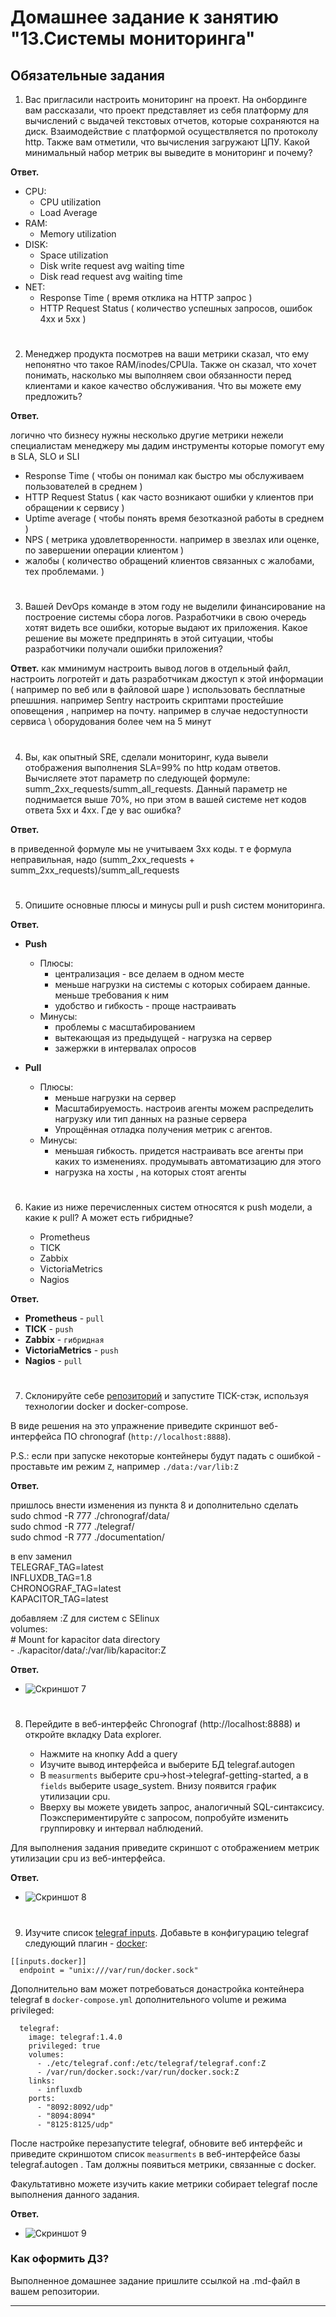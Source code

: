 # Домашнее задание к занятию "13.Системы мониторинга"

## Обязательные задания

1. Вас пригласили настроить мониторинг на проект. На онбординге вам рассказали, что проект представляет из себя 
платформу для вычислений с выдачей текстовых отчетов, которые сохраняются на диск. Взаимодействие с платформой 
осуществляется по протоколу http. Также вам отметили, что вычисления загружают ЦПУ. Какой минимальный набор метрик вы
выведите в мониторинг и почему?

**Ответ.**

  -	CPU:
    - CPU utilization
    - Load Average
  - RAM:
    - 	Memory utilization
  -	DISK:
    -	Space utilization
    -	Disk write request avg waiting time
    -	Disk read request avg waiting time
  -	NET:
    -	Response Time ( время отклика на HTTP запрос )
	-	HTTP Request Status ( количество успешных запросов, ошибок 4xx и 5xx ) 


#
2. Менеджер продукта посмотрев на ваши метрики сказал, что ему непонятно что такое RAM/inodes/CPUla. Также он сказал, 
что хочет понимать, насколько мы выполняем свои обязанности перед клиентами и какое качество обслуживания. Что вы 
можете ему предложить?

**Ответ.**

логично что бизнесу нужны несколько другие метрики нежели специалистам
менеджеру мы дадим инструменты которые помогут ему в SLA, SLO и SLI
  -	Response Time ( чтобы он понимал как быстро мы обслуживаем пользователей в среднем )
  -	HTTP Request Status ( как часто возникают ошибки у клиентов при обращении к сервису ) 
  - Uptime average ( чтобы понять время безотказной работы  в среднем )
  - NPS ( метрика удовлетворенности. например в звезлах или оценке, по завершении операции клиентом )
  - жалобы ( количество обращений клиентов связанных с жалобами, тех проблемами. )
  
#
3. Вашей DevOps команде в этом году не выделили финансирование на построение системы сбора логов. Разработчики в свою 
очередь хотят видеть все ошибки, которые выдают их приложения. Какое решение вы можете предпринять в этой ситуации, 
чтобы разработчики получали ошибки приложения?

**Ответ.**
как мминимум настроить вывод логов в отдельный	 файл, настроить логротейт и дать разработчикам джоступ к этой информации ( например по веб или в файловой шаре )
использовать бесплатные рпешшния. например Sentry
настроить скриптами простейшие оповещения , например на почту. например в случае недоступности сервиса \ оборудования более чем на 5 минут

#
4. Вы, как опытный SRE, сделали мониторинг, куда вывели отображения выполнения SLA=99% по http кодам ответов. 
Вычисляете этот параметр по следующей формуле: summ_2xx_requests/summ_all_requests. Данный параметр не поднимается выше 
70%, но при этом в вашей системе нет кодов ответа 5xx и 4xx. Где у вас ошибка?

**Ответ.**

в приведенной формуле мы не учитываем 3хх коды. т  е формула неправильная, надо 
(summ_2xx_requests + summ_2xx_requests)/summ_all_requests

#
5. Опишите основные плюсы и минусы pull и push систем мониторинга.

**Ответ.**

- **Push**
  - Плюсы:
    - централизация - все делаем в одном месте
    - меньше нагрузки на системы с которых собираем данные. меньше требования к ним
	- удобство и гибкость - проще настраивать
  - Минусы:
    - проблемы с масштабированием
	- вытекающая из предыдущей - нагрузка на сервер
	- зажержки в интервалах опросов
	
- **Pull**
  - Плюсы:
    - меньше нагрузки на сервер
	- Масштабируемость. настроив агенты можем распределить нагрузку или тип данных на разные сервера
    - Упрощённая отладка получения метрик с агентов.
  - Минусы:
    - меньшая гибкость. придется настраивать все агенты при каких то изменениях. продумывать автоматизацию для этого
	- нагрузка на хосты , на которых стоят агенты
	
#
6. Какие из ниже перечисленных систем относятся к push модели, а какие к pull? А может есть гибридные?

    - Prometheus 
    - TICK
    - Zabbix
    - VictoriaMetrics
    - Nagios

**Ответ.**

- **Prometheus** -  `pull`
- **TICK** - `push`
- **Zabbix** - `гибридная`
- **VictoriaMetrics** - `push`
- **Nagios** - `pull`

#
7. Склонируйте себе [репозиторий](https://github.com/influxdata/sandbox/tree/master) и запустите TICK-стэк, 
используя технологии docker и docker-compose.

В виде решения на это упражнение приведите скриншот веб-интерфейса ПО chronograf (`http://localhost:8888`). 

P.S.: если при запуске некоторые контейнеры будут падать с ошибкой - проставьте им режим `Z`, например
`./data:/var/lib:Z`

**Ответ.**

пришлось внести изменения из пункта 8 и дополнительно сделать  
sudo chmod -R 777 ./chronograf/data/  
sudo chmod -R 777 ./telegraf/  
sudo chmod -R 777 ./documentation/  

в env заменил  
TELEGRAF_TAG=latest  
INFLUXDB_TAG=1.8  
CHRONOGRAF_TAG=latest  
KAPACITOR_TAG=latest  
  
добавляем :Z для систем с SElinux  
    volumes:  
      # Mount for kapacitor data directory  
      - ./kapacitor/data/:/var/lib/kapacitor:Z  
  
**Ответ.**
- ![Скриншот 7](./images/7.png)

#
8. Перейдите в веб-интерфейс Chronograf (http://localhost:8888) и откройте вкладку Data explorer.
        
    - Нажмите на кнопку Add a query
    - Изучите вывод интерфейса и выберите БД telegraf.autogen
    - В `measurments` выберите cpu->host->telegraf-getting-started, а в `fields` выберите usage_system. Внизу появится график утилизации cpu.
    - Вверху вы можете увидеть запрос, аналогичный SQL-синтаксису. Поэкспериментируйте с запросом, попробуйте изменить группировку и интервал наблюдений.

Для выполнения задания приведите скриншот с отображением метрик утилизации cpu из веб-интерфейса.

**Ответ.**
- ![Скриншот 8](./images/8.png)

#
9. Изучите список [telegraf inputs](https://github.com/influxdata/telegraf/tree/master/plugins/inputs). 
Добавьте в конфигурацию telegraf следующий плагин - [docker](https://github.com/influxdata/telegraf/tree/master/plugins/inputs/docker):
```
[[inputs.docker]]
  endpoint = "unix:///var/run/docker.sock"
```

Дополнительно вам может потребоваться донастройка контейнера telegraf в `docker-compose.yml` дополнительного volume и 
режима privileged:
```
  telegraf:
    image: telegraf:1.4.0
    privileged: true
    volumes:
      - ./etc/telegraf.conf:/etc/telegraf/telegraf.conf:Z
      - /var/run/docker.sock:/var/run/docker.sock:Z
    links:
      - influxdb
    ports:
      - "8092:8092/udp"
      - "8094:8094"
      - "8125:8125/udp"
```

После настройке перезапустите telegraf, обновите веб интерфейс и приведите скриншотом список `measurments` в 
веб-интерфейсе базы telegraf.autogen . Там должны появиться метрики, связанные с docker.

Факультативно можете изучить какие метрики собирает telegraf после выполнения данного задания.

**Ответ.**
- ![Скриншот 9 ](./images/9.png)


### Как оформить ДЗ?

Выполненное домашнее задание пришлите ссылкой на .md-файл в вашем репозитории.

---

